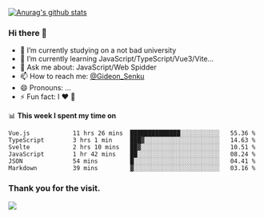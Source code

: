 [![Anurag's github stats](https://github-readme-stats.vercel.app/api?username=gideonsenku)](https://github.com/anuraghazra/github-readme-stats)
### Hi there 👋
- 🔭 I’m currently studying on a not bad university 
- 🌱 I’m currently learning JavaScript/TypeScript/Vue3/Vite...
- 💬 Ask me about: JavaScript/Web Spidder 
- 📫 How to reach me: [@Gideon_Senku](https://t.me/Gideon_Senku)
- 😄 Pronouns: ...
- ⚡ Fun fact: I ❤️ 🎵

📊 **This week I spent my time on**
<!--START_SECTION:waka-->

```text
Vue.js            11 hrs 26 mins  ██████████████░░░░░░░░░░░   55.36 %
TypeScript        3 hrs 1 min     ███▓░░░░░░░░░░░░░░░░░░░░░   14.63 %
Svelte            2 hrs 10 mins   ██▓░░░░░░░░░░░░░░░░░░░░░░   10.51 %
JavaScript        1 hr 42 mins    ██░░░░░░░░░░░░░░░░░░░░░░░   08.24 %
JSON              54 mins         █░░░░░░░░░░░░░░░░░░░░░░░░   04.41 %
Markdown          39 mins         ▓░░░░░░░░░░░░░░░░░░░░░░░░   03.16 %
```

<!--END_SECTION:waka-->


### Thank you for the visit.
![](http://profile-counter.glitch.me/gideonsenku/count.svg)
<!--
**GideonSenku/GideonSenku** is a ✨ _special_ ✨ repository because its `README.md` (this file) appears on your GitHub profile.

Here are some ideas to get you started:

- 🔭 I’m currently working on ...
- 🌱 I’m currently learning ...
- 👯 I’m looking to collaborate on ...
- 🤔 I’m looking for help with ...
- 💬 Ask me about ...
- 📫 How to reach me: ...
- 😄 Pronouns: ...
- ⚡ Fun fact: ...
-->
